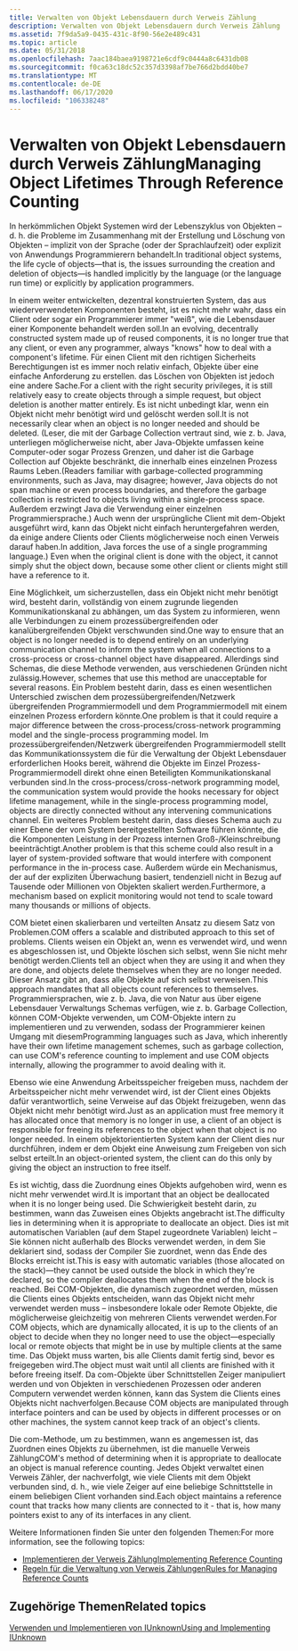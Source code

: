 ```yaml
---
title: Verwalten von Objekt Lebensdauern durch Verweis Zählung
description: Verwalten von Objekt Lebensdauern durch Verweis Zählung
ms.assetid: 7f9da5a9-0435-431c-8f90-56e2e489c431
ms.topic: article
ms.date: 05/31/2018
ms.openlocfilehash: 7aac184baea9198721e6cdf9c0444a8c6431db08
ms.sourcegitcommit: f0ca63c18dc52c357d3398af7be766d2bdd40be7
ms.translationtype: MT
ms.contentlocale: de-DE
ms.lasthandoff: 06/17/2020
ms.locfileid: "106338248"
---
```

# <a name="managing-object-lifetimes-through-reference-counting"></a><span data-ttu-id="3db00-103">Verwalten von Objekt Lebensdauern durch Verweis Zählung</span><span class="sxs-lookup"><span data-stu-id="3db00-103">Managing Object Lifetimes Through Reference Counting</span></span>

<span data-ttu-id="3db00-104">In herkömmlichen Objekt Systemen wird der Lebenszyklus von Objekten – d. h. die Probleme im Zusammenhang mit der Erstellung und Löschung von Objekten – implizit von der Sprache (oder der Sprachlaufzeit) oder explizit von Anwendungs Programmierern behandelt.</span><span class="sxs-lookup"><span data-stu-id="3db00-104">In traditional object systems, the life cycle of objects—that is, the issues surrounding the creation and deletion of objects—is handled implicitly by the language (or the language run time) or explicitly by application programmers.</span></span>

<span data-ttu-id="3db00-105">In einem weiter entwickelten, dezentral konstruierten System, das aus wiederverwendeten Komponenten besteht, ist es nicht mehr wahr, dass ein Client oder sogar ein Programmierer immer "weiß", wie die Lebensdauer einer Komponente behandelt werden soll.</span><span class="sxs-lookup"><span data-stu-id="3db00-105">In an evolving, decentrally constructed system made up of reused components, it is no longer true that any client, or even any programmer, always "knows" how to deal with a component's lifetime.</span></span> <span data-ttu-id="3db00-106">Für einen Client mit den richtigen Sicherheits Berechtigungen ist es immer noch relativ einfach, Objekte über eine einfache Anforderung zu erstellen. das Löschen von Objekten ist jedoch eine andere Sache.</span><span class="sxs-lookup"><span data-stu-id="3db00-106">For a client with the right security privileges, it is still relatively easy to create objects through a simple request, but object deletion is another matter entirely.</span></span> <span data-ttu-id="3db00-107">Es ist nicht unbedingt klar, wenn ein Objekt nicht mehr benötigt wird und gelöscht werden soll.</span><span class="sxs-lookup"><span data-stu-id="3db00-107">It is not necessarily clear when an object is no longer needed and should be deleted.</span></span> <span data-ttu-id="3db00-108">(Leser, die mit der Garbage Collection vertraut sind, wie z. b. Java, unterliegen möglicherweise nicht, aber Java-Objekte umfassen keine Computer-oder sogar Prozess Grenzen, und daher ist die Garbage Collection auf Objekte beschränkt, die innerhalb eines einzelnen Prozess Raums Leben.</span><span class="sxs-lookup"><span data-stu-id="3db00-108">(Readers familiar with garbage-collected programming environments, such as Java, may disagree; however, Java objects do not span machine or even process boundaries, and therefore the garbage collection is restricted to objects living within a single-process space.</span></span> <span data-ttu-id="3db00-109">Außerdem erzwingt Java die Verwendung einer einzelnen Programmiersprache.) Auch wenn der ursprüngliche Client mit dem-Objekt ausgeführt wird, kann das Objekt nicht einfach heruntergefahren werden, da einige andere Clients oder Clients möglicherweise noch einen Verweis darauf haben.</span><span class="sxs-lookup"><span data-stu-id="3db00-109">In addition, Java forces the use of a single programming language.) Even when the original client is done with the object, it cannot simply shut the object down, because some other client or clients might still have a reference to it.</span></span>

<span data-ttu-id="3db00-110">Eine Möglichkeit, um sicherzustellen, dass ein Objekt nicht mehr benötigt wird, besteht darin, vollständig von einem zugrunde liegenden Kommunikationskanal zu abhängen, um das System zu informieren, wenn alle Verbindungen zu einem prozessübergreifenden oder kanalübergreifenden Objekt verschwunden sind.</span><span class="sxs-lookup"><span data-stu-id="3db00-110">One way to ensure that an object is no longer needed is to depend entirely on an underlying communication channel to inform the system when all connections to a cross-process or cross-channel object have disappeared.</span></span> <span data-ttu-id="3db00-111">Allerdings sind Schemas, die diese Methode verwenden, aus verschiedenen Gründen nicht zulässig.</span><span class="sxs-lookup"><span data-stu-id="3db00-111">However, schemes that use this method are unacceptable for several reasons.</span></span> <span data-ttu-id="3db00-112">Ein Problem besteht darin, dass es einen wesentlichen Unterschied zwischen dem prozessübergreifenden/Netzwerk übergreifenden Programmiermodell und dem Programmiermodell mit einem einzelnen Prozess erfordern könnte.</span><span class="sxs-lookup"><span data-stu-id="3db00-112">One problem is that it could require a major difference between the cross-process/cross-network programming model and the single-process programming model.</span></span> <span data-ttu-id="3db00-113">Im prozessübergreifenden/Netzwerk übergreifenden Programmiermodell stellt das Kommunikationssystem die für die Verwaltung der Objekt Lebensdauer erforderlichen Hooks bereit, während die Objekte im Einzel Prozess-Programmiermodell direkt ohne einen Beteiligten Kommunikationskanal verbunden sind.</span><span class="sxs-lookup"><span data-stu-id="3db00-113">In the cross-process/cross-network programming model, the communication system would provide the hooks necessary for object lifetime management, while in the single-process programming model, objects are directly connected without any intervening communications channel.</span></span> <span data-ttu-id="3db00-114">Ein weiteres Problem besteht darin, dass dieses Schema auch zu einer Ebene der vom System bereitgestellten Software führen könnte, die die Komponenten Leistung in der Prozess internen Groß-/Kleinschreibung beeinträchtigt.</span><span class="sxs-lookup"><span data-stu-id="3db00-114">Another problem is that this scheme could also result in a layer of system-provided software that would interfere with component performance in the in-process case.</span></span> <span data-ttu-id="3db00-115">Außerdem würde ein Mechanismus, der auf der expliziten Überwachung basiert, tendenziell nicht in Bezug auf Tausende oder Millionen von Objekten skaliert werden.</span><span class="sxs-lookup"><span data-stu-id="3db00-115">Furthermore, a mechanism based on explicit monitoring would not tend to scale toward many thousands or millions of objects.</span></span>

<span data-ttu-id="3db00-116">COM bietet einen skalierbaren und verteilten Ansatz zu diesem Satz von Problemen.</span><span class="sxs-lookup"><span data-stu-id="3db00-116">COM offers a scalable and distributed approach to this set of problems.</span></span> <span data-ttu-id="3db00-117">Clients weisen ein Objekt an, wenn es verwendet wird, und wenn es abgeschlossen ist, und Objekte löschen sich selbst, wenn Sie nicht mehr benötigt werden.</span><span class="sxs-lookup"><span data-stu-id="3db00-117">Clients tell an object when they are using it and when they are done, and objects delete themselves when they are no longer needed.</span></span> <span data-ttu-id="3db00-118">Dieser Ansatz gibt an, dass alle Objekte auf sich selbst verweisen.</span><span class="sxs-lookup"><span data-stu-id="3db00-118">This approach mandates that all objects count references to themselves.</span></span> <span data-ttu-id="3db00-119">Programmiersprachen, wie z. b. Java, die von Natur aus über eigene Lebensdauer Verwaltungs Schemas verfügen, wie z. b. Garbage Collection, können COM-Objekte verwenden, um COM-Objekte intern zu implementieren und zu verwenden, sodass der Programmierer keinen Umgang mit diesem</span><span class="sxs-lookup"><span data-stu-id="3db00-119">Programming languages such as Java, which inherently have their own lifetime management schemes, such as garbage collection, can use COM's reference counting to implement and use COM objects internally, allowing the programmer to avoid dealing with it.</span></span>

<span data-ttu-id="3db00-120">Ebenso wie eine Anwendung Arbeitsspeicher freigeben muss, nachdem der Arbeitsspeicher nicht mehr verwendet wird, ist der Client eines Objekts dafür verantwortlich, seine Verweise auf das Objekt freizugeben, wenn das Objekt nicht mehr benötigt wird.</span><span class="sxs-lookup"><span data-stu-id="3db00-120">Just as an application must free memory it has allocated once that memory is no longer in use, a client of an object is responsible for freeing its references to the object when that object is no longer needed.</span></span> <span data-ttu-id="3db00-121">In einem objektorientierten System kann der Client dies nur durchführen, indem er dem Objekt eine Anweisung zum Freigeben von sich selbst erteilt.</span><span class="sxs-lookup"><span data-stu-id="3db00-121">In an object-oriented system, the client can do this only by giving the object an instruction to free itself.</span></span>

<span data-ttu-id="3db00-122">Es ist wichtig, dass die Zuordnung eines Objekts aufgehoben wird, wenn es nicht mehr verwendet wird.</span><span class="sxs-lookup"><span data-stu-id="3db00-122">It is important that an object be deallocated when it is no longer being used.</span></span> <span data-ttu-id="3db00-123">Die Schwierigkeit besteht darin, zu bestimmen, wann das Zuweisen eines Objekts angebracht ist.</span><span class="sxs-lookup"><span data-stu-id="3db00-123">The difficulty lies in determining when it is appropriate to deallocate an object.</span></span> <span data-ttu-id="3db00-124">Dies ist mit automatischen Variablen (auf dem Stapel zugeordnete Variablen) leicht – Sie können nicht außerhalb des Blocks verwendet werden, in dem Sie deklariert sind, sodass der Compiler Sie zuordnet, wenn das Ende des Blocks erreicht ist.</span><span class="sxs-lookup"><span data-stu-id="3db00-124">This is easy with automatic variables (those allocated on the stack)—they cannot be used outside the block in which they're declared, so the compiler deallocates them when the end of the block is reached.</span></span> <span data-ttu-id="3db00-125">Bei COM-Objekten, die dynamisch zugeordnet werden, müssen die Clients eines Objekts entscheiden, wann das Objekt nicht mehr verwendet werden muss – insbesondere lokale oder Remote Objekte, die möglicherweise gleichzeitig von mehreren Clients verwendet werden.</span><span class="sxs-lookup"><span data-stu-id="3db00-125">For COM objects, which are dynamically allocated, it is up to the clients of an object to decide when they no longer need to use the object—especially local or remote objects that might be in use by multiple clients at the same time.</span></span> <span data-ttu-id="3db00-126">Das Objekt muss warten, bis alle Clients damit fertig sind, bevor es freigegeben wird.</span><span class="sxs-lookup"><span data-stu-id="3db00-126">The object must wait until all clients are finished with it before freeing itself.</span></span> <span data-ttu-id="3db00-127">Da com-Objekte über Schnittstellen Zeiger manipuliert werden und von Objekten in verschiedenen Prozessen oder anderen Computern verwendet werden können, kann das System die Clients eines Objekts nicht nachverfolgen.</span><span class="sxs-lookup"><span data-stu-id="3db00-127">Because COM objects are manipulated through interface pointers and can be used by objects in different processes or on other machines, the system cannot keep track of an object's clients.</span></span>

<span data-ttu-id="3db00-128">Die com-Methode, um zu bestimmen, wann es angemessen ist, das Zuordnen eines Objekts zu übernehmen, ist die manuelle Verweis Zählung</span><span class="sxs-lookup"><span data-stu-id="3db00-128">COM's method of determining when it is appropriate to deallocate an object is manual reference counting.</span></span> <span data-ttu-id="3db00-129">Jedes Objekt verwaltet einen Verweis Zähler, der nachverfolgt, wie viele Clients mit dem Objekt verbunden sind, d. h., wie viele Zeiger auf eine beliebige Schnittstelle in einem beliebigen Client vorhanden sind.</span><span class="sxs-lookup"><span data-stu-id="3db00-129">Each object maintains a reference count that tracks how many clients are connected to it - that is, how many pointers exist to any of its interfaces in any client.</span></span>

<span data-ttu-id="3db00-130">Weitere Informationen finden Sie unter den folgenden Themen:</span><span class="sxs-lookup"><span data-stu-id="3db00-130">For more information, see the following topics:</span></span>

-   [<span data-ttu-id="3db00-131">Implementieren der Verweis Zählung</span><span class="sxs-lookup"><span data-stu-id="3db00-131">Implementing Reference Counting</span></span>](implementing-reference-counting.md)
-   [<span data-ttu-id="3db00-132">Regeln für die Verwaltung von Verweis Zählungen</span><span class="sxs-lookup"><span data-stu-id="3db00-132">Rules for Managing Reference Counts</span></span>](rules-for-managing-reference-counts.md)

## <a name="related-topics"></a><span data-ttu-id="3db00-133">Zugehörige Themen</span><span class="sxs-lookup"><span data-stu-id="3db00-133">Related topics</span></span>

<dl> <dt>

[<span data-ttu-id="3db00-134">Verwenden und Implementieren von IUnknown</span><span class="sxs-lookup"><span data-stu-id="3db00-134">Using and Implementing IUnknown</span></span>](using-and-implementing-iunknown.md)
</dt> </dl>

 

 





